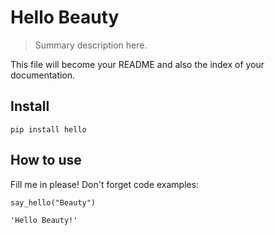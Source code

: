 # Hello Beauty
> Summary description here.


This file will become your README and also the index of your documentation.

## Install

`pip install hello`

## How to use

Fill me in please! Don't forget code examples:

```
say_hello("Beauty")
```




    'Hello Beauty!'


